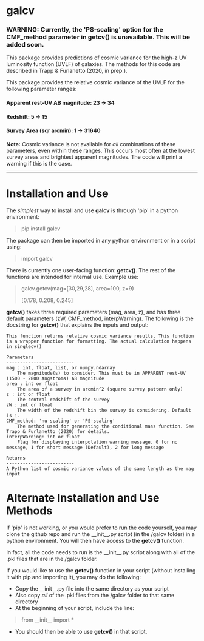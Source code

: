 # galcv

### WARNING: Currently, the 'PS-scaling' option for the CMF_method parameter in getcv() is unavailable. This will be added soon.

This package provides predictions of cosmic variance for the high-z UV luminosity function (UVLF) of galaxies. The methods for this code are described in Trapp & Furlanetto (2020, in prep.).

This package provides the relative cosmic variance of the UVLF for the following parameter ranges:

#### Apparent rest-UV AB magnitude: 23 -> 34

#### Redshift: 5 -> 15

#### Survey Area \(sqr arcmin\): 1 -> 31640

**Note:** Cosmic variance is not available for *all* combinations of these parameters, even within these ranges. This occurs most often at the lowest survey areas and brightest apparent magnitudes. The code will print a warning if this is the case.

---
# Installation and Use

The *simplest* way to install and use **galcv** is through 'pip' in a python environment:
> pip install galcv

The package can then be imported in any python environment or in a script using:
> import galcv

There is currently one user-facing function: **getcv()**. The rest of the functions are intended for internal use. Example use:
> galcv.getcv(mag=\[30,29,28\], area=100, z=9)
>
> \[0.178, 0.208, 0.245\]

**getcv()** takes three required parameters (mag, area, z), and has three default parameters (zW, CMF_method, interpWarning). The following is the docstring for **getcv()** that explains the inputs and output:



    This function returns relative cosmic variance results. This function is a wrapper function for formatting. The actual calculation happens in singlecv()

    Parameters
    -------------------------
    mag : int, float, list, or numpy.ndarray
        The magnitude(s) to consider. This must be in APPARENT rest-UV (1500 - 2800 Angstroms) AB magnitude
    area : int or float
        The area of a survey in arcmin^2 (square survey pattern only)
    z : int or float
        The central redshift of the survey
    zW : int or float
        The width of the redshift bin the survey is considering. Default is 1.
    CMF_method: 'nu-scaling' or 'PS-scaling'
        The method used for generating the conditional mass function. See Trapp & Furlanetto (2020) for details.
    interpWarning: int or float
        Flag for displaying interpolation warning message. 0 for no message, 1 for short message (Default), 2 for long message

    Returns
    -------------------------
    A Python list of cosmic variance values of the same length as the mag input

# Alternate Installation and Use Methods

If 'pip' is not working, or you would prefer to run the code yourself, you may clone the github repo and run the \_\_init\_\_.py script (in the /galcv folder) in a python environment. You will then have access to the **getcv()** function.

In fact, all the code needs to run is the \_\_init\_\_.py script along with all of the .pkl files that are in the /galcv folder.

If you would like to use the **getcv()** function in your script (without installing it with pip and importing it), you may do the following:
- Copy the \_\_init\_\_.py file into the same directory as your script
- Also copy *all* of the .pkl files from the /galcv folder to that same directory
- At the beginning of your script, include the line:
> from \_\_init\_\_ import *
- You should then be able to use **getcv()** in that script.

